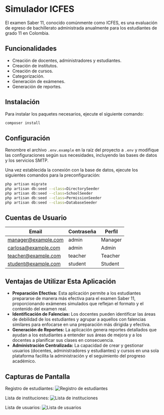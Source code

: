 
# Simulador ICFES

El examen Saber 11, conocido comúnmente como ICFES, es una evaluación de egreso de bachillerato administrada anualmente para los estudiantes de grado 11 en Colombia.

## Funcionalidades

- Creación de docentes, administradores y estudiantes.
- Creación de institutos.
- Creación de cursos.
- Categorización.
- Generación de exámenes.
- Generación de reportes.

## Instalación

Para instalar los paquetes necesarios, ejecute el siguiente comando:

```bash
composer install
```

## Configuración

Renombre el archivo `.env.example` en la raíz del proyecto a `.env` y modifique las configuraciones según sus necesidades, incluyendo las bases de datos y los servicios SMTP.

Una vez establecida la conexión con la base de datos, ejecute los siguientes comandos para la preconfiguración:

```bash
php artisan migrate
php artisan db:seed --class=DirectorySeeder
php artisan db:seed --class=SchoolSeeder
php artisan db:seed --class=PermissionSeeder
php artisan db:seed --class=DatabaseSeeder
```

## Cuentas de Usuario

| Email               | Contraseña | Perfil   |
|---------------------|------------|----------|
| manager@example.com | admin      | Manager  |
| carlosa@example.com | admin      | Admin    |
| teacher@example.com | teacher    | Teacher  |
| student@example.com | student    | Student  |

## Ventajas de Utilizar Esta Aplicación

- **Preparación Efectiva:** Esta aplicación permite a los estudiantes prepararse de manera más efectiva para el examen Saber 11, proporcionando exámenes simulados que reflejan el formato y el contenido del examen real.
- **Identificación de Falencias:** Los docentes pueden identificar las áreas de debilidad de los estudiantes y agrupar a aquellos con falencias similares para enfocarse en una preparación más dirigida y efectiva.
- **Generación de Reportes:** La aplicación genera reportes detallados que ayudan a los estudiantes a entender sus áreas de mejora y a los docentes a planificar sus clases en consecuencia.
- **Administración Centralizada:** La capacidad de crear y gestionar usuarios (docentes, administradores y estudiantes) y cursos en una sola plataforma facilita la administración y el seguimiento del progreso académico.

## Capturas de Pantalla

Registro de estudiantes:
![Registro de estudiantes](https://i.imgur.com/apxEnJ4.png)

Lista de instituciones:
![Lista de instituciones](https://i.imgur.com/yTqNCtB.png)

Lista de usuarios:
![Lista de usuarios](https://i.imgur.com/wUJ9Ovr.png)